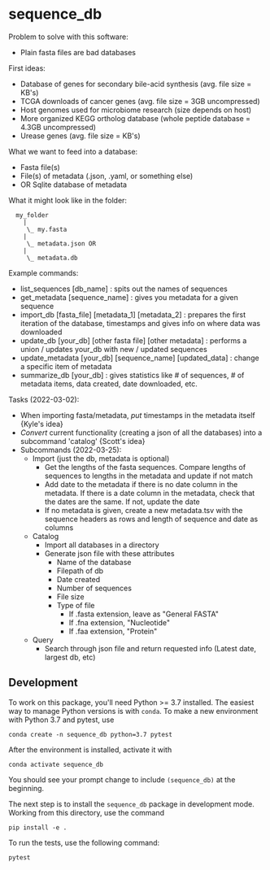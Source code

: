 # sequence_db

Problem to solve with this software:
* Plain fasta files are bad databases

First ideas:
* Database of genes for secondary bile-acid synthesis (avg. file size = KB's)
* TCGA downloads of cancer genes (avg. file size = 3GB uncompressed)
* Host genomes used for microbiome research (size depends on host)
* More organized KEGG ortholog database (whole peptide database = 4.3GB uncompressed)
* Urease genes (avg. file size = KB's)

What we want to feed into a database:
* Fasta file(s)
* File(s) of metadata (.json, .yaml, or something else)
* OR Sqlite database of metadata

What it might look like in the folder:
```
  my_folder
    |
     \_ my.fasta
    |
     \_ metadata.json OR
    |
     \_ metadata.db
```
Example commands:
* list_sequences [db_name] : spits out the names of sequences
* get_metadata [sequence_name] : gives you metadata for a given sequence
* import_db [fasta_file] [metadata_1] [metadata_2] : prepares the first iteration of the database, timestamps and gives info on where data was downloaded
* update_db [your_db] [other fasta file] [other metadata] : performs a union / updates your_db with new / updated sequences
* update_metadata [your_db] [sequence_name] [updated_data] : change a specific item of metadata
* summarize_db [your_db] : gives statistics like # of sequences, # of metadata items, data created, date downloaded, etc.

Tasks (2022-03-02):
* When importing fasta/metadata, _put_ timestamps in the metadata itself {Kyle's idea}
* _Convert_ current functionality (creating a json of all the databases) into a subcommand 'catalog' {Scott's idea}
* Subcommands (2022-03-25):
  * Import (just the db, metadata is optional)
    * Get the lengths of the fasta sequences. Compare lengths of sequences to lengths in the metadata and update if not match
    * Add date to the metadata if there is no date column in the metadata. If there is a date column in the metadata, check that the dates are the same. If not, update the date
    * If no metadata is given, create a new metadata.tsv with the sequence headers as rows and length of sequence and date as columns
  * Catalog
    * Import all databases in a directory
    * Generate json file with these attributes
      * Name of the database
      * Filepath of db
      * Date created
      * Number of sequences
      * File size
      * Type of file
        * If .fasta extension, leave as "General FASTA"
        * If .fna extension, "Nucleotide"
        * If .faa extension, "Protein"
  * Query
    * Search through json file and return requested info (Latest date, largest db, etc)

## Development

To work on this package, you'll need Python >= 3.7 installed. The
easiest way to manage Python versions is with `conda`. To make a new
environment with Python 3.7 and pytest, use

    conda create -n sequence_db python=3.7 pytest

After the environment is installed, activate it with

    conda activate sequence_db

You should see your prompt change to include `(sequence_db)` at the
beginning.

The next step is to install the `sequence_db` package in development
mode. Working from this directory, use the command

    pip install -e .

To run the tests, use the following command:

    pytest
